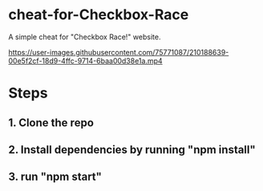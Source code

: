 # cheat-for-Checkbox-Race
A simple cheat for "Checkbox Race!" website.



https://user-images.githubusercontent.com/75771087/210188639-00e5f2cf-18d9-4ffc-9714-6baa00d38e1a.mp4

<h1>Steps</h1>
<h2>1. Clone the repo</h1>
<h2>2. Install dependencies by running "npm install" </h2>
<h2>3. run "npm start"</h2>
